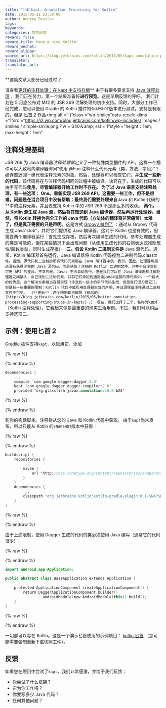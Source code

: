 ```yaml
---
title: "[译]kapt: Annotation Processing for Kotlin"
date: 2015-05-21 23:39:00
author: Andrey Breslav
tags:
keywords:
categories: 官方动态
reward: false
reward_title: Have a nice Kotlin!
reward_wechat:
reward_alipay:
source_url: https://blog.jetbrains.com/kotlin/2015/05/kapt-annotation-processing-for-kotlin/
translator:
translator_url:
---
```


**这篇文章大部分已经过时了

请查看<a href="http://blog.jetbrains.com/kotlin/2015/06/better-annotation-processing-supporting-stubs-in-kapt/">更好的注释处理：在 kapt 中支持存根</a>**
由于有很多要求支持 [Java 注释处理](https://www.jcp.org/en/jsr/detail?id=269) ，我们正在努力，第一个结果准备好**进行预览**。这是早期反馈的呼吁。 <span id =“more-2143”> </span>
我们计划在 5 月底公布对 M12 的 JSR 269 注解处理的初步支持。同时，大部分工作已经完成，您可以使用 Gradle 的 Kotlin 插件的`SNAPSHOT`版本进行测试。支持是有限的，但是 [匕首 2](http://google.github.io/dagger/) 作品<img alt =“:)”class =“wp-smiley”data-recalc-dims =“1”src =“https://i2.wp.com/blog.jetbrains.com/kotlin/wp-includes/ images / smilies / simple-smile.png？w = 640＆amp; ssl = 1“style =”height：1em; max-height：1em“
## 注释处理基础

JSR 269 为 Java 编译器*注释处理器*定义了一种特殊类型插件的 API。这样一个插件可以大致地向编译器询问“使用 @Foo 注释什么代码元素（类，方法，字段）”？编译器返回一组代表注释元素的对象。然后，处理器可以检查它们，并**生成一些新的代码**，该代码将在与注释代码相同的过程中被编译。诀窍在于，生成的代码可以由手写代码**使用，尽管编译器开始工作时不存在。
为了以 Java 语言支持注释处理，有一些选项：
**One。**重新实现 JSR 269 API。这需要一些工作，但不是很难。问题是在**混合项目**中没有帮助：最终我们需要处理来自**Java 和 Kotlin 代码的**中的注释元素，并且仅支持 Kotlin 中的 JSR 269 不是那么多的收获。
**两个。**从 Kotlin 源生成 Java 源，然后将其馈送到 Java 编译器，然后再运行处理器。当然，将 Kotlin 转换为完全工作的 Java 代码（方法体的翻译将非常痛苦）太难了，但是真正需要的只是**声明**。这是方式 [Groovy 做到了](https://gradle.org/docs/2.4-rc-1/release-notes#support-for-“annotation-processing”-of-groovy-code) ：通过从 Groovy 代码生成 Java“stub”，并将它们提供给 Java 编译器。这对于 Kotlin 也是有效的，但需要两个编译器运行：首先生成存根，然后再次编译生成的代码。参考处理器生成的类是可能的，但在某些情况下会出现问题（从使用生成代码的右侧表达式推断属性/函数类型，同时生成存根）。
**三。**假设 Kotlin 二进制文件**是** Java 源代码。通常，Kotlin 编译器首先运行，Java 编译器将 Kotlin 代码视为二进制代码.class`文件。当然，源代码和二进制的所有代码元素都在 Java 编译器中统一表示。因此，处理器可能还没有获得注释的 Java 源代码，而是获取了注释的 Kotlin 二进制文件，但并不会注意到可用 API 的差异。不幸的是，Javac 不会自动执行，但是我们可以在 Java 编译器和注解处理器之间插入，自己找到二进制元素，并将它们添加到通常由`javac`返回的源元素中。一个巨大的优势是，这个解决方案相当容易实现（涉及到一些小的字节代码生成，但是我们很习惯它））。但是有一些重要的限制：Kotlin 代码不能引用处理器生成的声明，并且源保留注释通过二进制文件不可见。 （**更新**：两个限制都已解除 [稍后的](http://blog.jetbrains.com/kotlin/2015/06/better-annotation-processing-supporting-stubs-in-kapt/) 。）
现在，我们选择了三个，名称为`kapt`（Kotlin 注释处理）。它看起来像是最重要的现实生活用例。不过，我们可以稍后支持选项二。
## 示例：使用匕首 2

Gradile 插件支持`kapt`，以启用它，添加

{% raw %}
<p></p>
{% endraw %}

```kotlin
dependencies {
    ...
    compile 'com.google.dagger:dagger:2.0'
    kapt 'com.google.dagger:dagger-compiler:2.0'
    provided 'org.glassfish:javax.annotation:10.0-b28'
```

{% raw %}
<p></p>
{% endraw %}

到你的构建脚本。注释将从您的 Java 和 Kotlin 代码中获取。
由于`kapt`尚未发布，所以只能从 Kotlin 的`SNAPSHOT`版本中获得：

{% raw %}
<p></p>
{% endraw %}

```kotlin
buildscript {
    repositories {
        ...
        maven {
            url 'http://oss.sonatype.org/content/repositories/snapshots'
        }
    }
    dependencies {
        ...
        classpath "org.jetbrains.kotlin:kotlin-gradle-plugin:0.1-SNAPSHOT"
    }
}
```

{% raw %}
<p></p>
{% endraw %}

由于上述限制，使用 Dagger 生成的代码的类必须使用 Java 编写（通常它的代码很少）：

{% raw %}
<p></p>
{% endraw %}

```kotlin
import android.app.Application;
 
public abstract class BaseApplication extends Application {
 
    protected ApplicationComponent createApplicationComponent() {
        return DaggerApplicationComponent.builder()
                .androidModule(new AndroidModule(this)).build();
    }
}
```

{% raw %}
<p></p>
{% endraw %}

一切都可以写在 Kotlin。这是一个演示匕首使用的示例项目： [kotlin 匕首](https://github.com/JetBrains/kotlin-examples/tree/master/gradle/kotlin-dagger) （您可能需要强制重新下载快照工件）。
## 反馈

如果您在项目中尝试了`kapt`，我们非常感激，并给予我们反馈：

* 你尝试了什么框架？
* 它为你工作吗？
* 你要写多少 Java 代码？
* 任何其他问题？

